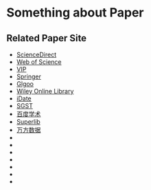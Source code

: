Something about Paper
====================

## Related Paper Site

- [ScienceDirect](https://www.sciencedirect.com 'click me!')
- [Web of Science](http://apps.webofknowledge.com/UA_GeneralSearch_input.do?product=UA&search_mode=GeneralSearch&SID=6EG2ZPb48GTi8JtwSQ9&preferencesSaved=)
- [VIP](http://www.cqvip.com/)
- [Springer](https://link.springer.com/)
- [Glgoo](https://scholar.glgoo.org/)
- [Wiley Online Library](http://onlinelibrary.wiley.com/)
- [iDate](https://www.cn-ki.net/)
- [SGST](http://www.sgst.cn/ '注册后可免费下载')
- [百度学术](http://xueshu.baidu.com/)
- [Superlib](http://www.ucdrs.superlib.net/)
- [万方数据](http://new.wanfangdata.com.cn/index.html)
- []()
- []()
- []()
- []()
- []()
- []()
- []()
